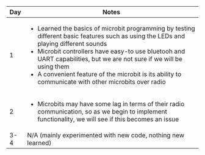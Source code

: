|Day|Notes|
|-|-|
|1| <ul><li>Learned the basics of microbit programming by testing different basic features such as using the LEDs and playing different sounds <li>Microbit controllers have easy-to use bluetooh and UART capabilities, but we are not sure if we will be using them <li>A convenient feature of the microbit is its ability to communicate with other microbits over radio|
|2| <ul><li>Microbits may have some lag in terms of their radio communication, so as we begin to implement functionality, we will see if this becomes an issue|
|3-4| N/A (mainly experimented with new code, nothing new learned)|
